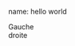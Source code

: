 
<html>



<head>
<meta charset="utf-8">
<meta name="viewport" content="width=device-width, initial-scale=1">
<meta http-equiv="Content-Security-Policy" content="default-src 'self'">
<meta name="description" content="A description of the page">

name: hello world
<script type="text/javascript" src="Java.js"></script>

<link href="CSS.css" type="text/css" rel="stylesheet">
</head>

<body>
<!--
<input type="radio" name="food" value="salsa" checked> Salsa utilisez pour cocher des choses (une seul cocher possible
alors que les checkbox peuvent etre coché séparément
input type : number/date/color/ submit 
dans les input_col placeholder/readonly

<h1 style="color:blue;"> This is my future site </h1>
<p style="font-size:120%;"> My name is <strong> Timothé </strong> </p>
<a href="http://www.google.com"> Go to google </a>


<br/> <p> this is a break tag </p>

<br/>
<a href="https://www.google.com"> Go to google 2 <img src="https://f.hellowork.com/blogdumoderateur/2013/10/google-logo.png"/></a>



<table border="1" style="border:solid;">
<tr>
<td> stage 1 </td> <td> objectif </td>
</tr>
<tr>
<td> stage 2 </td> <td> objectif </td>
</tr>
</table>
-->
<div class="container"> 
<div class="left-column">Gauche
</div> 
<div class="right-column">droite
</div> 
</div>



</body>







</html>